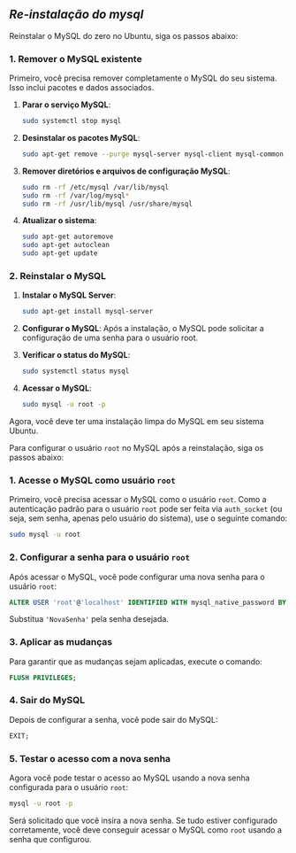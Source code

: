 ## **_Re-instalação do mysql_**

Reinstalar o MySQL do zero no Ubuntu, siga os passos abaixo:

### 1. Remover o MySQL existente

Primeiro, você precisa remover completamente o MySQL do seu sistema. Isso inclui pacotes e dados associados.

1. **Parar o serviço MySQL**:

   ```bash
   sudo systemctl stop mysql
   ```

2. **Desinstalar os pacotes MySQL**:

   ```bash
   sudo apt-get remove --purge mysql-server mysql-client mysql-common
   ```

3. **Remover diretórios e arquivos de configuração MySQL**:

   ```bash
   sudo rm -rf /etc/mysql /var/lib/mysql
   sudo rm -rf /var/log/mysql*
   sudo rm -rf /usr/lib/mysql /usr/share/mysql
   ```

4. **Atualizar o sistema**:
   ```bash
   sudo apt-get autoremove
   sudo apt-get autoclean
   sudo apt-get update
   ```

### 2. Reinstalar o MySQL

1. **Instalar o MySQL Server**:

   ```bash
   sudo apt-get install mysql-server
   ```

2. **Configurar o MySQL**:
   Após a instalação, o MySQL pode solicitar a configuração de uma senha para o usuário root.

3. **Verificar o status do MySQL**:

   ```bash
   sudo systemctl status mysql
   ```

4. **Acessar o MySQL**:
   ```bash
   sudo mysql -u root -p
   ```

Agora, você deve ter uma instalação limpa do MySQL em seu sistema Ubuntu.

Para configurar o usuário `root` no MySQL após a reinstalação, siga os passos abaixo:

### 1. Acesse o MySQL como usuário `root`

Primeiro, você precisa acessar o MySQL como o usuário `root`. Como a autenticação padrão para o usuário `root` pode ser feita via `auth_socket` (ou seja, sem senha, apenas pelo usuário do sistema), use o seguinte comando:

```bash
sudo mysql -u root
```

### 2. Configurar a senha para o usuário `root`

Após acessar o MySQL, você pode configurar uma nova senha para o usuário `root`:

```sql
ALTER USER 'root'@'localhost' IDENTIFIED WITH mysql_native_password BY 'NovaSenha';
```

Substitua `'NovaSenha'` pela senha desejada.

### 3. Aplicar as mudanças

Para garantir que as mudanças sejam aplicadas, execute o comando:

```sql
FLUSH PRIVILEGES;
```

### 4. Sair do MySQL

Depois de configurar a senha, você pode sair do MySQL:

```sql
EXIT;
```

### 5. Testar o acesso com a nova senha

Agora você pode testar o acesso ao MySQL usando a nova senha configurada para o usuário `root`:

```bash
mysql -u root -p
```

Será solicitado que você insira a nova senha. Se tudo estiver configurado corretamente, você deve conseguir acessar o MySQL como `root` usando a senha que configurou.
